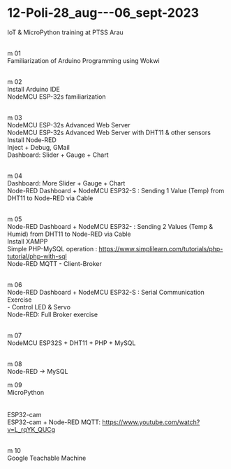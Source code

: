 # 12-Poli-28_aug---06_sept-2023
IoT &amp; MicroPython training at PTSS Arau <br><br>

m 01	<br>Familiarization of Arduino Programming using Wokwi<br><br>

m 02	<br>Install Arduino IDE<br>
		NodeMCU ESP-32s familiarization <br><br>
 
m 03	<br>NodeMCU ESP-32s Advanced Web Server<br> 
		NodeMCU ESP-32s Advanced Web Server with DHT11 & other sensors<br>
		Install Node-RED<br>
		Inject + Debug, GMail<br>
		Dashboard: Slider + Gauge + Chart<br><br>
 
m 04	<br>Dashboard: More Slider + Gauge + Chart<br>
		Node-RED Dashboard + NodeMCU ESP32-S : Sending 1 Value (Temp) from DHT11 to Node-RED via Cable<br><br>
 
m 05	<br>Node-RED Dashboard + NodeMCU ESP32- : Sending 2 Values (Temp & Humid) from DHT11 to Node-RED via Cable<br>
		Install XAMPP<br>
		Simple PHP-MySQL operation : https://www.simplilearn.com/tutorials/php-tutorial/php-with-sql<br>
		Node-RED MQTT - Client-Broker<br><br>
 
m 06	<br>Node-RED Dashboard + NodeMCU ESP32-S : Serial Communication Exercise<br>
		- Control LED & Servo<br>
		Node-RED: Full Broker exercise<br><br>
 
m 07	<br>NodeMCU ESP32S + DHT11 + PHP + MySQL<br><br>

m 08	<br>Node-RED -> MySQL<br>
 
m 09	<br>MicroPython<br><br>
		<br>ESP32-cam<br>
		ESP32-cam + Node-RED MQTT: https://www.youtube.com/watch?v=L_rqYK_QUCg<br><br>
 
m 10	<br>Google Teachable Machine<br><br>



